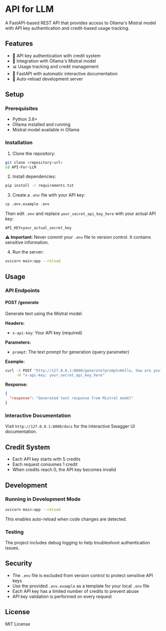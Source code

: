 # API for LLM

A FastAPI-based REST API that provides access to Ollama's Mistral model with API key authentication and credit-based usage tracking.

## Features

- 🔐 API key authentication with credit system
- 🤖 Integration with Ollama's Mistral model
- 📊 Usage tracking and credit management
- 🚀 FastAPI with automatic interactive documentation
- 🔄 Auto-reload development server

## Setup

### Prerequisites

- Python 3.8+
- Ollama installed and running
- Mistral model available in Ollama

### Installation

1. Clone the repository:
```bash
git clone <repository-url>
cd API-For-LLM
```

2. Install dependencies:
```bash
pip install -r requirements.txt
```

3. Create a `.env` file with your API key:
```bash
cp .env.example .env
```
Then edit `.env` and replace `your_secret_api_key_here` with your actual API key:
```
API_KEY=your_actual_secret_key
```

**⚠️ Important:** Never commit your `.env` file to version control. It contains sensitive information.

4. Run the server:
```bash
uvicorn main:app --reload
```

## Usage

### API Endpoints

#### POST /generate

Generate text using the Mistral model.

**Headers:**
- `x-api-key`: Your API key (required)

**Parameters:**
- `prompt`: The text prompt for generation (query parameter)

**Example:**
```bash
curl -X POST "http://127.0.0.1:8000/generate?prompt=Hello, how are you?" \
     -H "x-api-key: your_secret_api_key_here"
```

**Response:**
```json
{
  "response": "Generated text response from Mistral model"
}
```

### Interactive Documentation

Visit `http://127.0.0.1:8000/docs` for the interactive Swagger UI documentation.

## Credit System

- Each API key starts with 5 credits
- Each request consumes 1 credit
- When credits reach 0, the API key becomes invalid

## Development

### Running in Development Mode

```bash
uvicorn main:app --reload
```

This enables auto-reload when code changes are detected.

### Testing

The project includes debug logging to help troubleshoot authentication issues.

## Security

- The `.env` file is excluded from version control to protect sensitive API keys
- Use the provided `.env.example` as a template for your local `.env` file
- Each API key has a limited number of credits to prevent abuse
- API key validation is performed on every request

## License

MIT License
